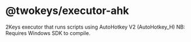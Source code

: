 # @twokeys/executor-ahk
2Keys executor that runs scripts using AutoHotkey V2 (AutoHotkey_H)
NB: Requires Windows SDK to compile.